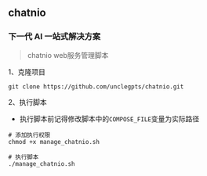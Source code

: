 ## chatnio
### 下一代 AI 一站式解决方案
> chatnio web服务管理脚本

1、克隆项目
```
git clone https://github.com/unclegpts/chatnio.git
```

2、执行脚本

- 执行脚本前记得修改脚本中的`COMPOSE_FILE`变量为实际路径

```
# 添加执行权限
chmod +x manage_chatnio.sh

# 执行脚本
./manage_chatnio.sh
```
